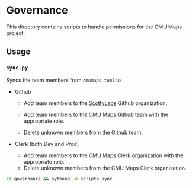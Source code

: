 # Governance

This directory contains scripts to handle permissions for the CMU Maps project.

## Usage

### `sync.py`

Syncs the team members from `cmumaps.toml` to

- Github
  - Add team members to the [ScottyLabs](https://github.com/ScottyLabs) Github organization.
  
  - Add team members to the [CMU Maps](https://github.com/orgs/ScottyLabs/teams/cmu-maps) Github team with the appropriate role.

  - Delete unknown members from the Github team.

- Clerk (both Dev and Prod)
  - Add team members to the CMU Maps Clerk organization with the appropriate role.
  - Delete unknown members from the CMU Maps Clerk organization.

```zsh
cd governance && python3 -m scripts.sync
```
